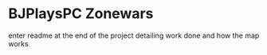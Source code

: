 # BJPlaysPC Zonewars
enter readme at the end of the project detailing work done and how the map works
